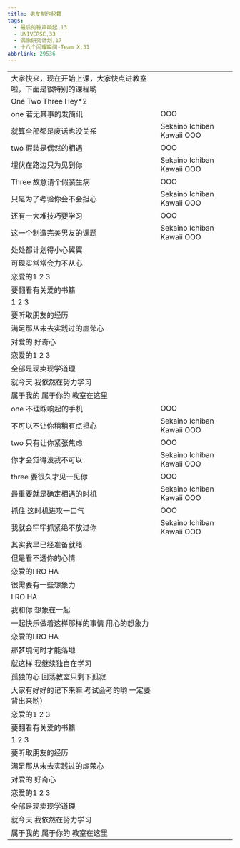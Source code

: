 ```yaml
---
title: 男友制作秘籍
tags:
  - 最后的钟声响起,13
  - UNIVERSE,33
  - 偶像研究计划,17
  - 十八个闪耀瞬间-Team X,31
abbrlink: 29536
---
```

|      |      |
|--|--|
|大家快来，现在开始上课，大家快点进教室啦，下面是很特别的课程哟|      |
|One Two Three Hey*2|      |
|one 若无其事的发简讯|OOO|
|就算全部都是废话也没关系|Sekaino Ichiban Kawaii OOO|
|two 假装是偶然的相遇|OOO|
|埋伏在路边只为见到你|Sekaino Ichiban Kawaii OOO|
|Three 故意请个假装生病|OOO|
|只是为了考验你会不会担心|Sekaino Ichiban Kawaii OOO|
|还有一大堆技巧要学习|OOO|
|这一个制造完美男友的课题|Sekaino Ichiban Kawaii OOO|
|处处都计划得小心翼翼|      |
|可现实常常会力不从心|      |
|恋爱的1 2 3|      |
|要翻看有关爱的书籍|      |
|1 2 3|      |
|要听取朋友的经历|      |
|满足那从未去实践过的虚荣心|      |
|对爱的 好奇心|      |
|恋爱的1 2 3|      |
|全部是现卖现学道理|      |
|就今天 我依然在努力学习|      |
|属于我的 属于你的 教室在这里|      |
|one 不理睬响起的手机|OOO|
|不可以不让你稍稍有点担心|Sekaino Ichiban Kawaii OOO|
|two 只有让你紧张焦虑|OOO|
|你才会觉得没我不可以|Sekaino Ichiban Kawaii OOO|
|three 要很久才见一见你|OOO|
|最重要就是确定相遇的时机|Sekaino Ichiban Kawaii OOO|
|抓住 这时机进攻一口气|OOO|
|我就会牢牢抓紧绝不放过你|Sekaino Ichiban Kawaii OOO|
|其实我早已经准备就绪|      |
|但是看不透你的心情|      |
|恋爱的I RO HA|      |
|很需要有一些想象力|      |
|I RO HA|      |
|我和你 想象在一起|      |
|一起快乐做着这样那样的事情 用心的想象力|      |
|恋爱的I RO HA|      |
|那梦境何时才能落地|      |
|就这样 我继续独自在学习|      |
|孤独的心 回荡教室只剩下孤寂|      |
|大家有好好的记下来嘛 考试会考的哟 一定要背出来哟）|      |
|恋爱的1 2 3|      |
|要翻看有关爱的书籍|      |
|1 2 3|      |
|要听取朋友的经历|      |
|满足那从未去实践过的虚荣心|      |
|对爱的 好奇心|      |
|恋爱的1 2 3|      |
|全部是现卖现学道理|      |
|就今天 我依然在努力学习|      |
|属于我的 属于你的 教室在这里|      |